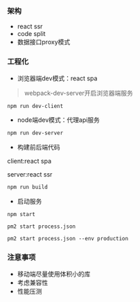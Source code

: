 ### 架构
- react ssr
- code split
- 数据接口proxy模式

### 工程化
- 浏览器端dev模式：react spa
> webpack-dev-server开启浏览器端服务
```bash
npm run dev-client
```

- node端dev模式：代理api服务
```bash
npm run dev-server
```

- 构建前后端代码

client:react spa

server:react ssr
```bash
npm run build
```

- 启动服务
```
npm start

pm2 start process.json

pm2 start process.json --env production
```

### 注意事项
- 移动端尽量使用体积小的库
- 考虑兼容性
- 性能压测

